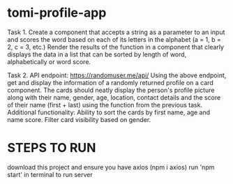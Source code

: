 # tomi-profile-app

Task 1.
Create a component that accepts a string as a parameter to an input and scores the word based on each
of its letters in the alphabet (a = 1, b = 2, c = 3, etc.)
Render the results of the function in a component that clearly displays the data in a list that can be
sorted by length of word, alphabetically or word score.

Task 2.
API endpoint: https://randomuser.me/api/
Using the above endpoint, get and display the information of a randomly returned profile on a card
component.
The cards should neatly display the person&#39;s profile picture along with their name, gender, age, location,
contact details and the score of their name (first + last) using the function from the previous task.
Additional functionality:
Ability to sort the cards by first name, age and name score.
Filter card visibility based on gender.


# STEPS TO RUN

download this project and ensure you have axios (npm i axios)
run 'npm start' in terminal to run server 
